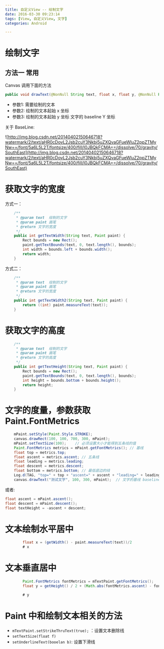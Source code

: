 ```yaml
---
title: 自定义View -- 绘制文字
date: 2016-03-30 09:23:14
tags: [View, 自定义View, 文字]
categories: Android

---
```


# 绘制文字

## 方法一 常用

Canvas 调用下面的方法

```java
public void drawText(@NonNull String text, float x, float y, @NonNull Paint paint)
```

- 参数1: 需要绘制的文本
- 参数2: 绘制的文本起始 x 坐标
- 参数3: 绘制的文本起始 y 坐标 文字的 baseline Y 坐标

关于 BaseLine:

![http://img.blog.csdn.net/20140402150646718?watermark/2/text/aHR0cDovL2Jsb2cuY3Nkbi5uZXQvaGFueWluZ2ppZTMyNw==/font/5a6L5L2T/fontsize/400/fill/I0JBQkFCMA==/dissolve/70/gravity/SouthEast](http://img.blog.csdn.net/20140402150646718?watermark/2/text/aHR0cDovL2Jsb2cuY3Nkbi5uZXQvaGFueWluZ2ppZTMyNw==/font/5a6L5L2T/fontsize/400/fill/I0JBQkFCMA==/dissolve/70/gravity/SouthEast)


# 获取文字的宽度

方式一：

```java
    /**
     * @param text  绘制的文字
     * @param paint 画笔
     * @return 文字的宽度
     */
    public int getTextWidth(String text, Paint paint) {
        Rect bounds = new Rect();
        paint.getTextBounds(text, 0, text.length(), bounds);
        int width = bounds.left + bounds.width();
        return width;
    }
```

方式二：

```java
    /**
     * @param text  绘制的文字
     * @param paint 画笔
     * @return 文字的宽度
     */
    public int getTextWidth2(String text, Paint paint) {
        return ((int) paint.measureText(text));
    }
```

# 获取文字的高度

```java
    /**
     * @param text  绘制的文字
     * @param paint 画笔
     * @return 文字的高度
     */
    public int getTextHeight(String text, Paint paint) {
        Rect bounds = new Rect();
        paint.getTextBounds(text, 0, text.length(), bounds);
        int height = bounds.bottom + bounds.height();
        return height;
    }
```

# 文字的度量，参数获取 Paint.FontMetrics

```java
    mPaint.setStyle(Paint.Style.STROKE);
    canvas.drawRect(100, 100, 700, 300, mPaint);
    mPaint.setTextSize(100);    // 必须设置大小才能得到五条线的值
    Paint.FontMetrics metrics = mPaint.getFontMetrics(); // 基线
    float top = metrics.top;
    float ascent = metrics.ascent; // 五条线
    float leading = metrics.leading;
    float descent = metrics.descent;
    float bottom = metrics.bottom; // 最低底边的线
    Log.d(TAG, "top=" + top + "ascent=" + ascent + "leading=" + leading + "descent=" + descent + "bottom=" + bottom);
    canvas.drawText("测试文字", 100, 300, mPaint);  // 文字的基线 baseline    top,ascent,leading,descent,bottom
```

或者:

```java
float ascent = mPaint.ascent();
float descent = mPaint.descent();
float textHeight = -ascent + descent;
```

# 文本绘制水平居中

```java
        float x = (getWidth() - paint.measureText(text))/2
        # x
```

# 文本垂直居中

```java
        Paint.FontMetrics fontMetrics = mTextPaint.getFontMetrics();
        float y = getHeight() / 2 + (Math.abs(fontMetrics.ascent) - fontMetrics.descent) / 2;

        # y
```

# Paint 中和绘制文本相关的方法

- `mTextPaint.setStrikeThruText(true);` ：设置文本删除线
- `setTextSize(float f)`
- `setUnderlineText(booelan b)`: 设置下滑线

